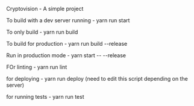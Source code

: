Cryptovision - A simple project

To build with a dev server running - 
yarn run start

To only build - 
yarn run build 

To build for production -
yarn run build --release

Run in production mode - 
yarn start -- --release

FOr linting - 
yarn run lint

for deploying - 
yarn run deploy (need to edit this script depending on the server) 

for running tests - 
yarn run test